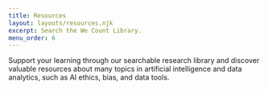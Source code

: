 ```yaml
---
title: Resources
layout: layouts/resources.njk
excerpt: Search the We Count Library.
menu_order: 6
---
```

Support your learning through our searchable research library and discover valuable
resources about many topics in artificial intelligence and data analytics, such as AI
ethics, bias, and data tools.